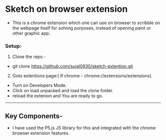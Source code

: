 # Sketch on browser extension
- This is a chrome extension which one can use on browser to scribble on the webpage itself for solving purposes, instead of opening paint or other graphic app.

### Setup:

1. Clone the repo -
- git clone https://github.com/sujal0930/sketch-extention.git
2. Goto extentions page:( If chrome - chrome://extensions/extensions).

- Turn on Developers Mode.
- Click on load unpacked and load the clone folder.
- reload the extenion and You are ready to go.


----
## Key Components-
- I have used the P5.js JS library for this and integrated with the chrome browser extension features.


    